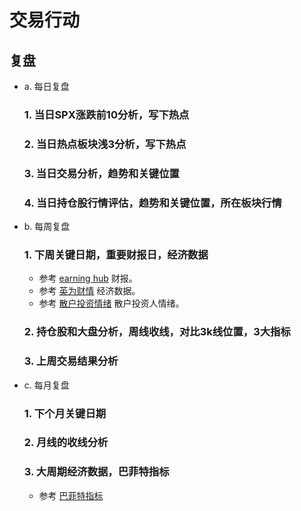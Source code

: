 # 交易行动
## 复盘
* a. 每日复盘
  ### 1. 当日SPX涨跌前10分析，写下热点
  ### 2. 当日热点板块浅3分析，写下热点
  ### 3. 当日交易分析，趋势和关键位置
  ### 4. 当日持仓股行情评估，趋势和关键位置，所在板块行情
* b. 每周复盘
  ### 1. 下周关键日期，重要财报日，经济数据
  * 参考 [earning hub] 财报。
  * 参考 [英为财情] 经济数据。
  * 参考 [散户投资情绪] 散户投资人情绪。
  ### 2. 持仓股和大盘分析，周线收线，对比3k线位置，3大指标
  ### 3. 上周交易结果分析
* c. 每月复盘
  ### 1. 下个月关键日期
  ### 2. 月线的收线分析
  ### 3. 大周期经济数据，巴菲特指标
  * 参考 [巴菲特指标](https://www.longtermtrends.net/market-cap-to-gdp-the-buffett-indicator/)

[earning hub]: https://earningshub.com/
[英为财情]: https://cn.investing.com/economic-calendar/
[散户投资情绪]: https://www.aaii.com/sentimentsurvey
